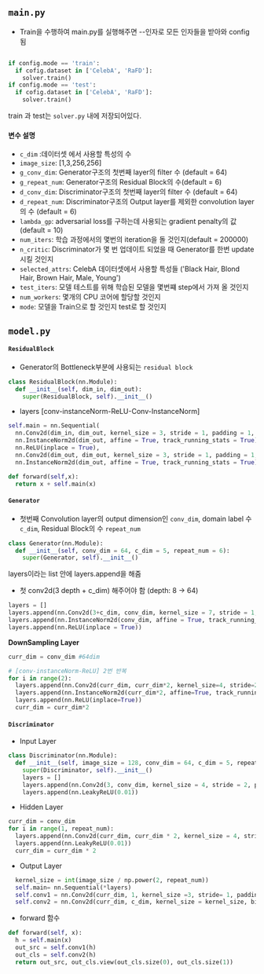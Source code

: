 ## ```main.py```

- Train을 수행하여 main.py를 실행해주면 --인자로 모든 인자들을 받아와 config 됨

```python

if config.mode == 'train':
  if cofig.dataset in ['CelebA', 'RaFD']:
    solver.train()
if config.mode == 'test':
  if cofig.dataset in ['CelebA', 'RaFD']:
    solver.train()
```

train 과 test는 ```solver.py``` 내에 저장되어있다.

#### 변수 설명

- ```c_dim``` :데이터셋 에서 사용할 특성의 수
- ```image_size```: [1,3,256,256]
- ```g_conv_dim```: Generator구조의 첫번째 layer의 filter 수 (default = 64)
- ```g_repeat_num```: Generator구조의 Residual Block의 수(default = 6)
- ```d_conv_dim```: Discriminator구조의 첫번째 layer의 filter 수 (default = 64)
- ```d_repeat_num```: Discriminator구조의 Output layer를 제외한 convolution layer의 수 (default = 6)
- ```lambda_gp```: adversarial loss를 구하는데 사용되는 gradient penalty의 값 (default = 10)
- ```num_iters```: 학습 과정에서의 몇번의 iteration을 돌 것인지(default = 200000)
- ```n_critic```: Discriminator가 몇 번 업데이트 되었을 때 Generator를 한번 update시킬 것인지
- ```selected_attrs```: CelebA 데이터셋에서 사용할 특성들 ('Black Hair, Blond Hair, Brown Hair, Male, Young')
- ```test_iters```: 모델 테스트를 위해 학습된 모델을 몇번쨰 step에서 가져 올 것인지
- ```num_workers```: 몇개의 CPU 코어에 할당할 것인지
- ```mode```: 모델을 Train으로 할 것인지 test로 할 것인지


## ```model.py```
#### ```ResidualBlock```
- Generator의 Bottleneck부분에 사용되는 ```residual block```
```python
class ResidualBlock(nn.Module):
  def __init__(self, dim_in, dim_out):
    super(ResidualBlock, self).__init__()
```

- layers [conv-instanceNorm-ReLU-Conv-InstanceNorm]
```python
self.main = nn.Sequential(
  nn.Conv2d(dim_in, dim_out, kernel_size = 3, stride = 1, padding = 1, bias = False),
  nn.InstanceNorm2d(dim_out, affine = True, track_running_stats = True),
  nn.ReLU(inplace = True),
  nn.Conv2d(dim_out, dim_out, kernel_size = 3, stride = 1, padding = 1, bias = False),
  nn.InstanceNorm2d(dim_out, affine = True, track_running_stats = True))
```
```python
def forward(self,x):
  return x + self.main(x)
```

#### ```Generator```
- 첫번째 Convolution layer의 output dimension인 ```conv_dim```, domain label 수 ```c_dim```, Residual Block의 수 ```repeat_num```
```python
class Generator(nn.Module):
  def __init__(self, conv_dim = 64, c_dim = 5, repeat_num = 6):
    super(Generator, self).__init__()
```

layers이라는 list 안에 layers.append을 해줌
- 첫 conv2d(3 depth + c_dim) 해주어야 함 (depth: 8 -> 64)

```python
layers = []
layers.append(nn.Conv2d(3+c_dim, conv_dim, kernel_size = 7, stride = 1, padding = 3, bias = False))
layers.append(nn.InstanceNorm2d(conv_dim, affine = True, track_running_stats = True))
layers.append(nn.ReLU(inplace = True))
```
**DownSampling Layer**

```python
curr_dim = conv_dim #64dim

# [conv-instanceNorm-ReLU] 2번 반복
for i in range(2): 
  layers.append(nn.Conv2d(curr_dim, curr_dim*2, kernel_size=4, stride=2, padding=1, bias=False))
  layers.append(nn.InstanceNorm2d(curr_dim*2, affine=True, track_running_stats=True))
  layers.append(nn.ReLU(inplace=True))
  curr_dim = curr_dim*2
```
#### ```Discriminator```
- Input Layer
```python
class Discriminator(nn.Module):
  def __init__(self, image_size = 128, conv_dim = 64, c_dim = 5, repeat_num = 6):
    super(Discriminator, self).__init__()
    layers = []
    layers.append(nn.Conv2d(3, conv_dim, kernel_size = 4, stride = 2, padding  = 1))
    layers.append(nn.LeakyReLU(0.01))
```
- Hidden Layer
```python    
curr_dim = conv_dim
for i in range(1, repeat_num):
  layers.append(nn.Conv2d(curr_dim, curr_dim * 2, kernel_size = 4, stride = 2, padding=1))
  layers.append(nn.LeakyReLU(0.01))
  curr_dim = curr_dim * 2
```
- Output Layer
```python
  kernel_size = int(image_size / np.power(2, repeat_num))
  self.main= nn.Sequential(*layers)
  self.conv1 = nn.Conv2d(curr_dim, 1, kernel_size =3, stride= 1, padding= 1, bias = False)
  self.conv2 = nn.Conv2d(curr_dim, c_dim, kernel_size = kernel_size, bias = False)
```
- forward 함수
```python
def forward(self, x):
  h = self.main(x)
  out_src = self.conv1(h)
  out_cls = self.conv2(h)
  return out_src, out_cls.view(out_cls.size(0), out_cls.size(1))
```
